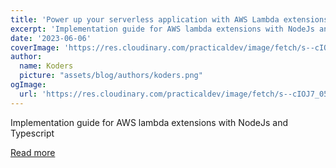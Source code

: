 ```yaml
---
title: 'Power up your serverless application with AWS Lambda extensions'
excerpt: 'Implementation guide for AWS lambda extensions with NodeJs and Typescript'
date: '2023-06-06'
coverImage: 'https://res.cloudinary.com/practicaldev/image/fetch/s--cIOJ7_05--/c_imagga_scale,f_auto,fl_progressive,h_420,q_auto,w_1000/https://raw.githubusercontent.com/CorentinDoue/articles/master/blog-posts/lambda-extensions/assets/cov.jpg'
author:
  name: Koders
  picture: "assets/blog/authors/koders.png"
ogImage:
  url: 'https://res.cloudinary.com/practicaldev/image/fetch/s--cIOJ7_05--/c_imagga_scale,f_auto,fl_progressive,h_420,q_auto,w_1000/https://raw.githubusercontent.com/CorentinDoue/articles/master/blog-posts/lambda-extensions/assets/cov.jpg'
---
```


Implementation guide for AWS lambda extensions with NodeJs and Typescript

[Read more](https://dev.to/kumo/power-up-your-serverless-application-with-aws-lambda-extensions-3a31)
